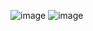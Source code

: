 ![image](https://user-images.githubusercontent.com/72396348/183660480-0a235c3b-d9d0-4296-9c4d-b9457f4b722d.png)
![image](https://user-images.githubusercontent.com/72396348/183660571-bcc20ed2-886b-4e04-996b-30b292e9f800.png)
